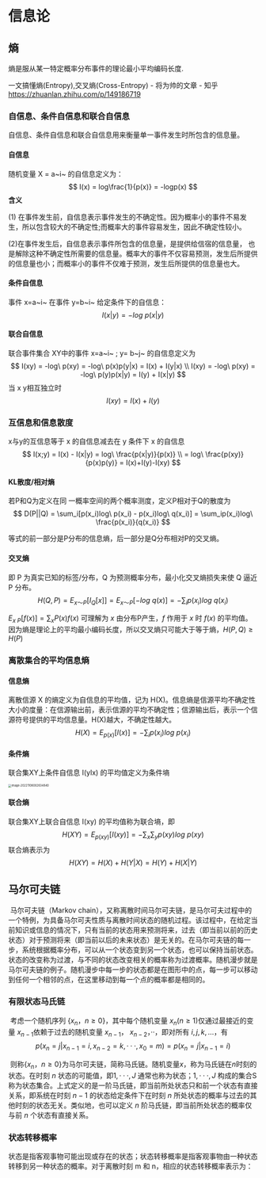 # 信息论

## 熵

熵是服从某一特定概率分布事件的理论最小平均编码长度.

一文搞懂熵(Entropy),交叉熵(Cross-Entropy) - 将为帅的文章 - 知乎 https://zhuanlan.zhihu.com/p/149186719

### 自信息、条件自信息和联合自信息

自信息、条件自信息和联合自信息用来衡量单一事件发生时所包含的信息量。

#### 自信息

随机变量 X = a~i~ 的自信息定义为：
$$
I(x) = log\frac{1}{p(x)} = -logp(x)
$$
**含义**

(1) 在事件发生前，自信息表示事件发生的不确定性。因为概率小的事件不易发生，所以包含较大的不确定性;而概率大的事件容易发生，因此不确定性较小。

(2)在事件发生后，自信息表示事件所包含的信息量，是提供给信宿的信息量， 也是解除这种不确定性所需要的信息量。概率大的事件不仅容易预测，发生后所提供的信息量也小；而概率小的事件不仅难于预测，发生后所提供的信息量也大。

#### 条件自信息

事件 x=a~i~ 在事件 y=b~i~ 给定条件下的自信息：
$$
I(x|y) = -log \ p(x|y) 
$$

#### 联合自信息

联合事件集合 XY中的事件 x=a~i~ ; y= b~j~ 的自信息定义为
$$
I(xy) = -log\ p(xy) = -log\ p(x)p(y|x) = I(x) + I(y|x) \\
I(xy) = -log\ p(xy) = -log\ p(y)p(x|y) = I(y) + I(x|y)
$$
当 x y相互独立时
$$
I(xy) = I(x) + I(y)
$$

### 互信息和信息散度

x与y的互信息等于 x 的自信息减去在 y 条件下 x 的自信息
$$
I(x;y) = I(x) - I(x|y) = log\ \frac{p(x|y)}{p(x)} \\
= log\ \frac{p(xy)}{p(x)p(y)} = I(x)+I(y)-I(xy)
$$


#### KL散度/相对熵

若P和Q为定义在同 一概率空间的两个概率测度，定义P相对于Q的散度为
$$
D(P||Q) = \sum_i[p(x_i)log\ p(x_i) - p(x_i)log\ q(x_i)] = \sum_ip(x_i)log\ \frac{p(x_i)}{q(x_i)}
$$

等式的前一部分是P分布的信息熵，后一部分是Q分布相对P的交叉熵。

#### 交叉熵

即 P 为真实已知的标签/分布，Q 为预测概率分布，最小化交叉熵损失来使 Q 逼近 P 分布。
$$
H(Q,P) = E_{x～P}[I_Q[x]] = E_{x～P}[-log\ q(x)] =  -\sum_i p(x_i)log\ q(x_i)
$$

$E_{x~P}[f(x)]=\sum_xP(x)f(x)$ 可理解为 $x$ 由分布P产生，$f$ 作用于 $x$ 时 $f(x)$ 的平均值。因为熵是理论上的平均最小编码长度，所以交叉熵只可能大于等于熵，$H(P,Q) \geq H(P)$

### 离散集合的平均信息熵

#### 信息熵

离散信源 X 的熵定义为自信息的平均值，记为 H(X)。信息熵是信源平均不确定性大小的度量：在信源输出前，表示信源的平均不确定性；信源输出后，表示一个信源符号提供的平均信息量。H(X)越大，不确定性越大。
$$
H(X) = E_{p(x)}[I(x)] = -\sum_i p(x_i)log\ p(x_i)
$$

#### 条件熵

联合集XY上条件自信息 I(ylx) 的平均值定义为条件墒

<img src="https://cdn.jsdelivr.net/gh/J-M-LIU/pic-bed@master//img/image-20221106002634840.png" alt="image-20221106002634840" style="zoom:40%;" />

#### 联合熵

联合集XY上联合自信息 I(xy) 的平均值称为联合墒，即
$$
H(XY) = E_{p(xy)}[I(xy)] = -\sum_x \sum_y p(xy)log\ p(xy)
$$
联合熵表示为
$$
H(XY) = H(X) + H(Y|X) = H(Y) + H(X|Y)
$$


## 马尔可夫链

​	马尔可夫链（Markov chain），又称离散时间马尔可夫链，是马尔可夫过程中的一个特例，为具备马尔可夫性质与离散时间状态的随机过程。该过程中，在给定当前知识或信息的情况下，只有当前的状态用来预测将来，过去（即当前以前的历史状态）对于预测将来（即当前以后的未来状态）是无关的。
​	在马尔可夫链的每一步，系统根据概率分布，可以从一个状态变到另一个状态，也可以保持当前状态。状态的改变称为过渡，与不同的状态改变相关的概率称为过渡概率。随机漫步就是马尔可夫链的例子。随机漫步中每一步的状态都是在图形中的点，每一步可以移动到任何一个相邻的点，在这里移动到每一个点的概率都是相同的。

### 有限状态马氏链

​	考虑一个随机序列 $\{x_n，n≥0\}$，其中每个随机变量 $x_n(n≥1)$仅通过最接近的变量 $x_{n-1}$依赖于过去的随机变量 $x_{n-1}$， $x_{n-2}$，··，即对所有 $i,j,k,...$，有
$$
p(x_n=j|x_{n-1}=i,x_{n-2}=k,···,x_0=m) = p(x_n=j|x_{n-1}=i)
$$

​	则称$\{x_n，n≥0\}$为马尔可夫链，简称马氏链。随机变量$x$，称为马氏链在$n$时刻的状态。在时刻 $n$ 状态的可能值，即$1,···, J$ 通常也称为状态；$1,···, J$ 构成的集合S称为状态集合。上式定义的是一阶马氏链，即当前所处状态只和前一个状态有直接关系，即系统在时刻 $n-1$ 的状态给定条件下在时刻 $n$ 所处状态的概率与过去的其他时刻的状态无关。类似地，也可以定义 $n$ 阶马氏链，即当前所处状态的概率仅与前 $n$ 个状态有直接关系。

### 状态转移概率

​	状态是指客观事物可能出现或存在的状态；状态转移概率是指客观事物由一种状态转移到另一种状态的概率。对于离散时刻 m 和 n，相应的状态转移概率表示为：

